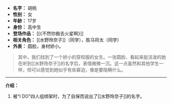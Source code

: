 
- **名字：** 胡桃
- **性别：** 女
- **年龄：** 17岁
- **身份：** 高中生
- **登场作品：** [[《不然你搬去火星啊》]]
- **相关角色：** [[水野玲奈子]]（同学），胜马将太（同学）
- **外表：** 圆脸，身材娇小。

> 其中，我们找到了一个娇小的穿校服的女生。一张圆脸、看起来挺活泼的她在听到[[水野玲奈子]]的名字后，表情微微一沉。这一点虽然和其他学生一样，但可以感觉到她似乎有些窘迫，像是要隐瞒什么。

---

**介绍：** 

1. 被“I DO”四人组绑架时，为了自保而说出了[[水野玲奈子]]的名字。
